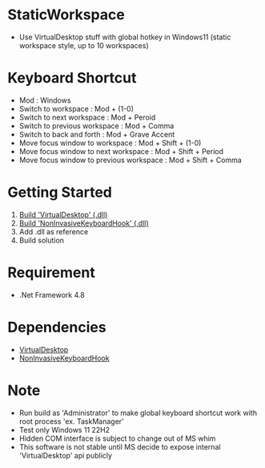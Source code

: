 # StaticWorkspace
- Use VirtualDesktop stuff with global hotkey in Windows11 (static workspace style, up to 10 workspaces)

# Keyboard Shortcut
- Mod : Windows
- Switch to workspace : Mod + (1-0)
- Switch to next workspace : Mod + Peroid
- Switch to previous workspace : Mod + Comma
- Switch to back and forth : Mod + Grave Accent
- Move focus window to workspace : Mod + Shift + (1-0)
- Move focus window to next workspace : Mod + Shift + Period
- Move focus window to previous workspace : Mod + Shift + Comma

# Getting Started
1) [Build 'VirtualDesktop' (.dll)](https://github.com/CSaratakij/VirtualDesktop/tree/feature-win11-library)
2) [Build 'NonInvasiveKeyboardHook' (.dll)](https://github.com/CSaratakij/NonInvasiveKeyboardHook/tree/hotfix-netframework-48-library)
3) Add .dll as reference
4) Build solution

# Requirement
- .Net Framework 4.8

# Dependencies
- [VirtualDesktop](https://github.com/MScholtes/VirtualDesktop)
- [NonInvasiveKeyboardHook](https://github.com/kfirprods/NonInvasiveKeyboardHook)

# Note
- Run build as 'Administrator' to make global keyboard shortcut work with root process 'ex. TaskManager'
- Test only Windows 11 22H2
- Hidden COM interface is subject to change out of MS whim
- This software is not stable until MS decide to expose internal 'VirtualDesktop' api publicly
